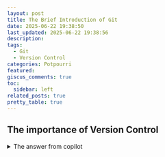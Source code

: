 ```yaml
---
layout: post
title: The Brief Introduction of Git
date: 2025-06-22 19:38:50
last_updated: 2025-06-22 19:38:56
description:
tags:
  - Git
  - Version Control
categories: Potpourri
featured:
giscus_comments: true
toc:
  sidebar: left
related_posts: true
pretty_table: true
---
```


## The importance of Version Control

<details>
    <summary>The answer from copilot</summary>
    <p>
        Version control is important
        because it helps individuals and teams manage changes to code,
        documents, or other digital assets over time.
        Here are some key reasons why version control is essential:
    </p>
    <ul>
        <li>
            Track Changes: It records every modification made to files,
            allowing you to see what was changed, when, and by whom.
        </li>
        <li>
            Collaboration: Multiple people can work on the same project simultaneously
            without overwriting each other's work.
            Version control systems help merge changes from different contributors.
        </li>
        <li>
            Revert Changes: If a mistake is made,
            you can easily revert files or entire projects back to a previous state.
        </li>
        <li>
            Branching and Experimentation: You can create branches to try out new features or ideas
            without affecting the main codebase. If the experiment fails, simply discard the branch.
        </li>
        <li>
            Accountability: With a detailed history of changes,
            it's easier to understand the reasoning behind specific updates
            and hold contributors accountable.
        </li>
        <li>
            Backup: Version control acts as a backup system,
            protecting against data loss in case of accidental deletions or hardware failures.
        </li>
        <li>
            Release Management: It helps in managing releases,
            hotfixes, and updates by tagging and keeping track of different versions of the project.
        </li>
    </ul>
    <p>
        In summary: Version control provides a structured and reliable way to manage projects,
        improve collaboration, and safeguard your work.
        It’s a fundamental tool in modern software development and many other digital workflows.
    </p>
</details>


